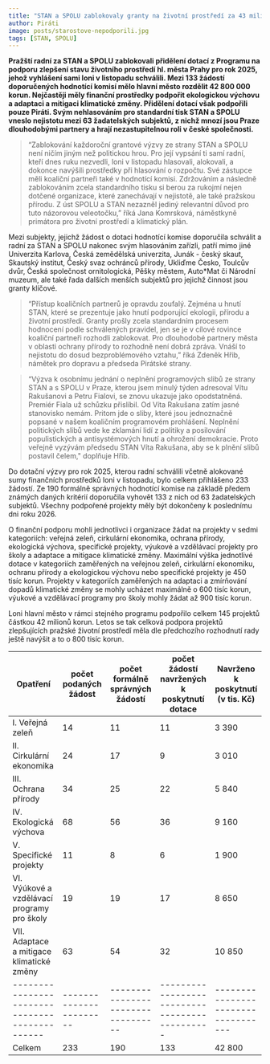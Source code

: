 ```yaml
---
title: "STAN a SPOLU zablokovaly granty na životní prostředí za 43 milionů. Program přitom Praha schválila už na podzim"
author: Piráti
image: posts/starostove-nepodporili.jpg
tags: [STAN, SPOLU]
---
```


**Pražští radní za STAN a SPOLU zablokovali přidělení dotací z Programu na podporu zlepšení stavu životního prostředí hl. města Prahy pro rok 2025, jehož vyhlášení sami loni v listopadu schválili. Mezi 133 žádostí doporučených hodnotící komisí mělo hlavní město rozdělit 42 800 000 korun. Nejčastěji měly finanční prostředky podpořit ekologickou výchovu a adaptaci a mitigaci klimatické změny. Přidělení dotací však podpořili pouze Piráti. Svým nehlasováním pro standardní tisk STAN a SPOLU vneslo nejistotu mezi 63 žadatelských subjektů, z nichž mnozí jsou Praze dlouhodobými partnery a hrají nezastupitelnou roli v české společnosti.**

>“Zablokování každoroční grantové výzvy ze strany STAN a SPOLU není ničím jiným než politickou hrou. Pro její vypsání ti samí radní, kteří dnes ruku nezvedli, loni v listopadu hlasovali, alokovali, a dokonce navýšili prostředky při hlasování o rozpočtu. Své zástupce měli koaliční partneři také v hodnotící komisi. Zdržováním a následně zablokováním zcela standardního tisku si berou za rukojmí nejen dotčené organizace, které zanechávají v nejistotě, ale také pražskou přírodu. Z úst SPOLU a STAN nezazněl jediný relevantní důvod pro tuto názorovou veleotočku,” říká Jana Komrsková, náměstkyně primátora pro životní prostředí a klimatický plán. 

Mezi subjekty, jejichž žádost o dotaci hodnotící komise doporučila schválit a radní za STAN a SPOLU nakonec svým hlasováním zařízli, patří mimo jiné Univerzita Karlova, Česká zemědělská univerzita, Junák - český skaut, Skautský institut, Český svaz ochránců přírody, Ukliďme Česko, Toulcův dvůr, Česká společnost ornitologická, Pěšky městem, Auto*Mat či Národní muzeum, ale také řada dalších menších subjektů pro jejichž činnost jsou granty klíčové. 

>“Přístup koaličních partnerů je opravdu zoufalý. Zejména u hnutí STAN, které se prezentuje jako hnutí podporující ekologii, přírodu a životní prostředí. Granty prošly zcela standardním procesem hodnocení podle schválených pravidel, jen se je v cílové rovince koaliční partneři rozhodli zablokovat. Pro dlouhodobé partnery města v oblasti ochrany přírody to rozhodně není dobrá zpráva. Vnáší to nejistotu do dosud bezproblémového vztahu,” říká Zdeněk Hřib, námětek pro dopravu a předseda Pirátské strany. 

>“Výzva k osobnímu jednání o neplnění programových slibů ze strany STAN a s SPOLU v Praze, kterou jsem minulý týden adresoval Vítu Rakušanovi a Petru Fialovi, se znovu ukazuje jako opodstatněná. Premiér Fiala už schůzku přislíbil. Od Víta Rakušana zatím jasné stanovisko nemám. Pritom jde o sliby, které jsou jednoznačně popsané v našem koaličním programovém prohlášení. Neplnění politických slibů vede ke zklamání lidí z politiky a posilování populistických a antisystémových hnutí a ohrožení demokracie. Proto veřejně vyzývám předsedu STAN Víta Rakušana, aby se k plnění slibů postavil čelem," doplňuje Hřib.

Do dotační výzvy pro rok 2025, kterou radní schválili včetně alokované sumy finančních prostředků loni v listopadu, bylo celkem přihlášeno 233 žádostí. Ze 190 formálně správných hodnotící komise na základě předem známých daných kritérií doporučila vyhovět 133 z nich od 63 žadatelských subjektů. Všechny podpořené projekty měly být dokončeny k poslednímu dni roku 2026.  

O finanční podporu mohli jednotlivci i organizace žádat na projekty v sedmi kategoriích: veřejná zeleň, cirkulární ekonomika, ochrana přírody, ekologická výchova, specifické projekty, výukové a vzdělávací projekty pro školy a adaptace a mitigace klimatické změny. Maximální výška jednotlivé dotace v kategoriích zaměřených na veřejnou zeleň, cirkulární ekonomiku, ochranu přírody a ekologickou výchovu nebo specifické projekty je 450 tisíc korun. Projekty v kategoriích zaměřených na adaptaci a zmírňování dopadů klimatické změny se mohly ucházet maximálně o 600 tisíc korun, výukové a vzdělávací programy pro školy mohly žádat až 900 tisíc korun.

Loni hlavní město v rámci stejného programu podpořilo celkem 145 projektů částkou 42 milionů korun. Letos se tak celková podpora projektů zlepšujících pražské životní prostředí měla dle předchozího rozhodnutí rady ještě navýšit a to o 800 tisíc korun.

| Opatření                                     | počet podaných žádost | počet formálně správných žádostí | počet žádostí navržených k poskytnutí dotace | Navrženo k poskytnutí (v tis. Kč) | 
|----------------------------------------------|-----------------------|----------------------------------|----------------------------------------------|-----------------------------------|
| I. Veřejná zeleň                             | 14                    | 11                               | 11                                           | 3 390                             |
| II. Cirkulární ekonomika                     | 24                    | 17                               | 9                                            | 3 010                             |
| III. Ochrana přírody                         | 34                    | 25                               | 22                                           | 5 840                             |
| IV. Ekologická výchova                       | 68                    | 56                               | 36                                           | 9 160                             |
| V. Specifické projekty                       | 11                    | 8                                | 6                                            | 1 900                             |
| VI. Výúkové a vzdělávací programy pro školy  | 19                    | 19                               | 17                                           | 8 650                             |
| VII. Adaptace a mitigace klimatické změny    | 63                    | 54                               | 32                                           | 10 850                            |
|----------------------------------------------|-----------------------|----------------------------------|----------------------------------------------|-----------------------------------|
| Celkem                                       | 233                   | 190                              | 133                                          | 42 800                            |
